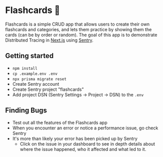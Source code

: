 # Flashcards 🧠

Flashcards is a simple CRUD app that allows users to create their own flashcards and categories, and lets them practice by showing them the cards (can be by order or random). The goal of this app is to demonstrate Distributed Tracing in [Next.js](https://nextjs.org) using [Sentry](https://sentry.io/welcome).

## Getting started
- `npm install`
- `cp .example.env .env`
- `npx prisma migrate reset`
- Create Sentry account
- Create Sentry project "flashcards"
- Add project DSN (Sentry Settings -> Project -> DSN) to the `.env`

## Finding Bugs
- Test out all the features of the Flashcards app
- When you encounter an error or notice a performance issue, go check Sentry
- It's more than likely your error has been picked up by Sentry
  - Click on the issue in your dashboard to see in depth details about where the issue happened, who it affected and what led to it.
